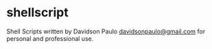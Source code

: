 shellscript
===========

Shell Scripts written by Davidson Paulo <davidsonpaulo@gmail.com> for personal and professional use.
